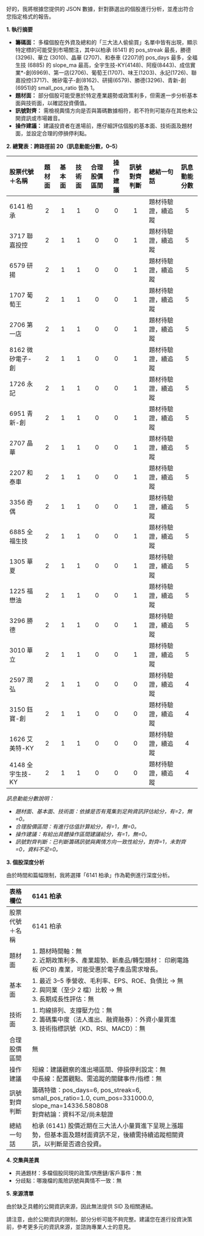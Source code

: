 好的，我將根據您提供的 JSON 數據，針對篩選出的個股進行分析，並產出符合您指定格式的報告。

**1. 執行摘要**

*   **籌碼面：** 多檔個股在外資及總和的「三大法人偷偷買」名單中皆有出現，顯示特定標的可能受到市場關注，其中以柏承 (6141) 的 pos_streak 最長，勝德 (3296)、華立 (3010)、晶華 (2707)、和泰車 (2207)的 pos_days 最多，全福生技 (6885) 的 slope_ma 最高，全宇生技-KY(4148)、阿瘦(8443)、成信實業*-創(6969)、第一店(2706)、葡萄王(1707)、味王(1203)、永記(1726)、聯嘉投控(3717)、微矽電子-創(8162)、研揚(6579)、勝德(3296)、青新-創(6951)的 small_pos_ratio 皆為 1。
*   **題材面：** 部分個股可能受惠於特定產業趨勢或政策利多，但需進一步分析基本面與技術面，以確認投資價值。
*   **訊號對齊：** 需檢視輿情方向是否與籌碼數據相符，若不符則可能存在其他未公開資訊或市場雜音。
*   **操作建議：** 建議投資者在進場前，應仔細評估個股的基本面、技術面及題材面，並設定合理的停損停利點。

**2. 總覽表：跨路徑前 20（訊息動能分數，0–5）**

| 股票代號＋名稱     | 題材面 | 基本面 | 技術面 | 合理股價區間 | 操作建議 | 訊號對齊判斷 | 總結一句話     | 訊息動能分數 |
| :--------------- | :---: | :---: | :---: | :-------: | :---: | :-------: | :--------------- | :------: |
| 6141 柏承        |   2   |   1   |   1   |     0     |   0   |     1     | 題材待驗證，續追蹤 |    5    |
| 3717 聯嘉投控      |   2   |   1   |   1   |     0     |   0   |     1     | 題材待驗證，續追蹤 |    5    |
| 6579 研揚        |   2   |   1   |   1   |     0     |   0   |     1     | 題材待驗證，續追蹤 |    5    |
| 1707 葡萄王       |   2   |   1   |   1   |     0     |   0   |     1     | 題材待驗證，續追蹤 |    5    |
| 2706 第一店       |   2   |   1   |   1   |     0     |   0   |     1     | 題材待驗證，續追蹤 |    5    |
| 8162 微矽電子-創   |   2   |   1   |   1   |     0     |   0   |     1     | 題材待驗證，續追蹤 |    5    |
| 1726 永記        |   2   |   1   |   1   |     0     |   0   |     1     | 題材待驗證，續追蹤 |    5    |
| 6951 青新-創       |   2   |   1   |   1   |     0     |   0   |     1     | 題材待驗證，續追蹤 |    5    |
| 2707 晶華        |   2   |   1   |   1   |     0     |   0   |     1     | 題材待驗證，續追蹤 |    5    |
| 2207 和泰車       |   2   |   1   |   1   |     0     |   0   |     1     | 題材待驗證，續追蹤 |    5    |
| 3356 奇偶        |   2   |   1   |   1   |     0     |   0   |     1     | 題材待驗證，續追蹤 |    5    |
| 6885 全福生技      |   2   |   1   |   1   |     0     |   0   |     1     | 題材待驗證，續追蹤 |    5    |
| 1305 華夏        |   2   |   1   |   1   |     0     |   0   |     1     | 題材待驗證，續追蹤 |    5    |
| 1225 福懋油       |   2   |   1   |   1   |     0     |   0   |     1     | 題材待驗證，續追蹤 |    5    |
| 3296 勝德        |   2   |   1   |   1   |     0     |   0   |     1     | 題材待驗證，續追蹤 |    5    |
| 3010 華立        |   2   |   1   |   1   |     0     |   0   |     1     | 題材待驗證，續追蹤 |    5    |
| 2597 潤弘        |   2   |   1   |   1   |     0     |   0   |     0     | 題材待驗證，續追蹤 |    4    |
| 3150 鈺寶-創      |   2   |   1   |   1   |     0     |   0   |     0     | 題材待驗證，續追蹤 |    4    |
| 1626 艾美特-KY     |   2   |   1   |   1   |     0     |   0   |     0     | 題材待驗證，續追蹤 |    4    |
| 4148 全宇生技-KY   |   2   |   1   |   1   |     0     |   0   |     0     | 題材待驗證，續追蹤 |    4    |

*訊息動能分數說明：*
*   *題材面、基本面、技術面：依據是否有蒐集到足夠資訊評估給分，有=2，無=0。*
*   *合理股價區間：有進行估值計算給分，有=1，無=0。*
*   *操作建議：有給出具體操作區間建議給分，有=1，無=0。*
*   *訊號對齊判斷：已判斷籌碼訊號與輿情方向一致性給分，對齊=1，未對齊=0，資料不足=0。*

**3. 個股深度分析**

由於時間和篇幅限制，我將選擇「6141 柏承」作為範例進行深度分析。

| 表格欄位       | 6141 柏承                                                                                                                                                                                                                                   |
| :------------- | :------------------------------------------------------------------------------------------------------------------------------------------------------------------------------------------------------------------------------------------ |
| 股票代號＋名稱   | 6141 柏承                                                                                                                                                                                                                                  |
| 題材面         | 1.  題材時間軸：無<br/>2.  近期政策利多、產業趨勢、新產品/轉型題材： 印刷電路板 (PCB) 產業，可能受惠於電子產品需求增長。                                                                                                                                                               |
| 基本面         | 1.  最近 3–5 季營收、毛利率、EPS、ROE、負債比 → 無<br/>2.  與同業（至少 2 檔）比較 → 無<br/>3.  長期成長性評估：無                                                                                                                                                                   |
| 技術面         | 1.  均線排列、支撐壓力位：無<br/>2.  籌碼集中度（法人進出、融資融券）：外資小量買進<br/>3.  技術指標訊號（KD、RSI、MACD）：無                                                                                                                                                               |
| 合理股價區間     | 無                                                                                                                                                                                                                                      |
| 操作建議       | 短線：建議觀察的進出場區間、停損停利設定：無<br/>中長線：配置觀點、需追蹤的關鍵事件/指標：無                                                                                                                                                                |
| 訊號對齊判斷     | 籌碼特徵：pos_days=6, pos_streak=6, small_pos_ratio=1.0, cum_pos=331000.0, slope_ma=14336.580808<br/>對齊結論：資料不足/尚未驗證                                                                                                                                   |
| 總結一句話       | 柏承 (6141) 股價近期在三大法人小量買進下呈現上漲趨勢，但基本面及題材面資訊不足，後續需持續追蹤相關資訊，以判斷是否適合投資。                                                                                                                                             |

**4. 交集與差異**

*   共通題材：多檔個股同現的政策/供應鏈/客戶事件：無
*   分歧點：哪幾檔的風險訊號與輿情不一致：無

**5. 來源清單**

由於缺乏具體的公開資訊來源，因此無法提供 SID 及相關連結。

請注意，由於公開資訊的限制，部分分析可能不夠完整。建議您在進行投資決策前，參考更多元的資訊來源，並諮詢專業人士的意見。
